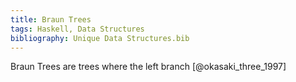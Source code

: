 ```yaml
---
title: Braun Trees
tags: Haskell, Data Structures
bibliography: Unique Data Structures.bib
---
```


Braun Trees are trees where the left branch  [@okasaki_three_1997]
